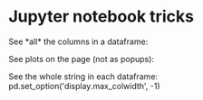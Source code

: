 # Jupyter notebook tricks

See \*all\* the columns in a dataframe:

See plots on the page \(not as popups\):

See the whole string in each dataframe: pd.set\_option\('display.max\_colwidth', -1\)



